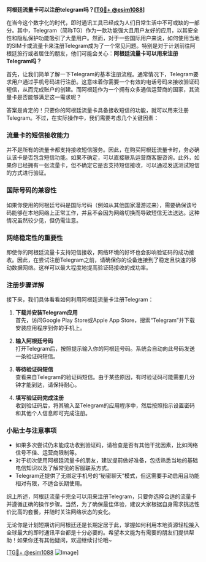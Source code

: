 **阿根廷流量卡可以注册telegram吗？[[TG💪+ @esim1088](https://t.me/s/esim1088)]**

在当今这个数字化的时代，即时通讯工具已经成为人们日常生活中不可或缺的一部分。其中，Telegram（简称TG）作为一款功能强大且用户友好的应用，以其安全性和隐私保护功能吸引了大量用户。然而，对于一些国际用户来说，如何使用当地的SIM卡或流量卡来注册Telegram成为了一个常见问题。特别是对于计划前往阿根廷旅行或者居住的朋友，他们可能会关心：**阿根廷流量卡可以用来注册Telegram吗？**

首先，让我们简单了解一下Telegram的基本注册流程。通常情况下，Telegram要求用户通过手机号码进行注册。这意味着你需要一个有效的电话号码来接收验证码短信，从而完成账户的创建。而阿根廷作为一个拥有众多通信运营商的国家，其流量卡是否能够满足这一需求呢？

答案是肯定的！只要你的阿根廷流量卡具备接收短信的功能，就可以用来注册Telegram。不过，在实际操作中，我们需要考虑几个关键因素：

### 流量卡的短信接收能力

并不是所有的流量卡都支持接收短信服务。因此，在购买阿根廷流量卡时，务必确认该卡是否包含短信功能。如果不确定，可以直接联系运营商客服咨询。此外，如果你已经拥有一张流量卡，但不确定它是否支持短信接收，可以通过发送测试短信的方式进行验证。

### 国际号码的兼容性

如果你使用的阿根廷号码是国际号码（例如从其他国家漫游过来），需要确保该号码能够在本地网络上正常工作，并且不会因为网络切换而导致短信无法送达。这种情况虽然较少见，但仍需注意。

### 网络稳定性的重要性

即使你的阿根廷流量卡支持短信接收，网络环境的好坏也会影响验证码的成功接收。因此，在尝试注册Telegram之前，请确保你的设备连接到了稳定且快速的移动数据网络。这样可以最大程度地提高验证码接收的成功率。

### 注册步骤详解

接下来，我们具体看看如何利用阿根廷流量卡注册Telegram：

1. **下载并安装Telegram应用**  
   首先，访问Google Play Store或Apple App Store，搜索“Telegram”并下载安装应用程序到你的手机上。

2. **输入阿根廷号码**  
   打开Telegram后，按照提示输入你的阿根廷号码。系统会自动向此号码发送一条验证码短信。

3. **等待验证码短信**  
   查看来自Telegram的验证码短信。由于某些原因，有时验证码可能需要几分钟才能到达，请保持耐心。

4. **填写验证码完成注册**  
   收到验证码后，将其输入至Telegram的应用程序中，然后按照指示设置密码和其他个人信息即可完成注册。

### 小贴士与注意事项

- 如果多次尝试仍未能成功收到验证码，请检查是否有其他干扰因素，比如网络信号不佳、运营商限制等。
- 对于初次使用阿根廷流量卡的朋友，建议提前做好准备，包括熟悉当地的基础电信知识以及了解常见的客服联系方式。
- Telegram还提供了无绑定手机号的“秘密聊天”模式，但这需要手动启用且功能相对有限，不适合长期使用。

综上所述，阿根廷流量卡完全可以用来注册Telegram，只要你选择合适的流量卡并遵循正确的操作步骤。当然，为了确保最佳体验，建议大家根据自身需求挑选性价比高的套餐，并随时关注网络状态的变化。

无论你是计划短期访问阿根廷还是长期定居于此，掌握如何利用本地资源轻松接入全球最大的即时通讯平台都是十分必要的。希望本文能为有需要的朋友们提供帮助！如果你还有其他疑问，欢迎继续讨论哦~

[[TG💪+ @esim1088](https://t.me/s/esim1088) ![Image](https://i.postimg.cc/4NQfJmqS/Snipaste-2025-05-13-00-14-12.png)]